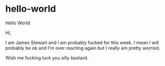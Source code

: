 # hello-world
Hello World

Hi,

I am James Stewart and I am probably fucked for this week. I mean I will probably be ok and I'm over reacting again but I really am pretty worried.

Wish me fucking luck you silly bastard.
